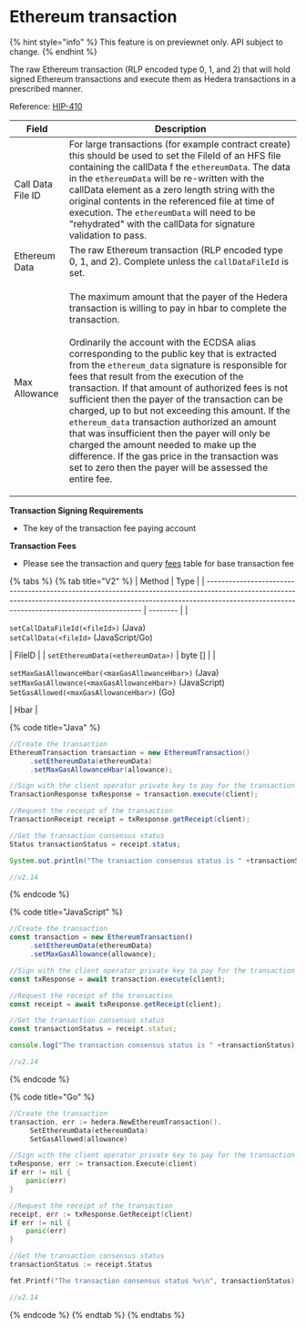 # Ethereum transaction

{% hint style="info" %}
This feature is on previewnet only. API subject to change.
{% endhint %}

The raw Ethereum transaction (RLP encoded type 0, 1, and 2) that will hold signed Ethereum transactions and execute them as Hedera transactions in a prescribed manner.

Reference: [HIP-410](https://hips.hedera.com/hip/hip-410)

| Field             | Description                                                                                                                                                                                                                                                                                                                                                                                                                                                                                                                                                                                                                                                                                                                                                                      |
| ----------------- | -------------------------------------------------------------------------------------------------------------------------------------------------------------------------------------------------------------------------------------------------------------------------------------------------------------------------------------------------------------------------------------------------------------------------------------------------------------------------------------------------------------------------------------------------------------------------------------------------------------------------------------------------------------------------------------------------------------------------------------------------------------------------------- |
| Call Data File ID | For large transactions (for example contract create) this should be used to set the FileId of an HFS file containing the callData f the `ethereumData`. The data in the `ethereumData` will be re-written with the callData element as a zero length string with the original contents in the referenced file at time of execution. The `ethereumData` will need to be "rehydrated" with the callData for signature validation to pass.                                                                                                                                                                                                                                                                                                                                          |
| Ethereum Data     | The raw Ethereum transaction (RLP encoded type 0, 1, and 2). Complete unless the `callDataFileId` is set.                                                                                                                                                                                                                                                                                                                                                                                                                                                                                                                                                                                                                                                                        |
| Max Allowance     | <p>The maximum amount that the payer of the Hedera transaction is willing to pay in hbar to complete the transaction.<br><br>Ordinarily the account with the ECDSA alias corresponding to the public key that is extracted from the <code>ethereum_data</code> signature is responsible for fees that result from the execution of the transaction. If that amount of authorized fees is not sufficient then the payer of the transaction can be charged, up to but not exceeding this amount. If the <code>ethereum_data</code> transaction authorized an amount that was insufficient then the payer will only be charged the amount needed to make up the difference. If the gas price in the transaction was set to zero then the payer will be assessed the entire fee.</p> |

**Transaction Signing Requirements**

* The key of the transaction fee paying account

**Transaction Fees**

* Please see the transaction and query [fees](../../../mainnet/fees/#transaction-and-query-fees) table for base transaction fee

{% tabs %}
{% tab title="V2" %}
| Method                                                                                                                                                                                                                   | Type     |
| ------------------------------------------------------------------------------------------------------------------------------------------------------------------------------------------------------------------------ | -------- |
| <p><code>setCallDataFileId(&#x3C;fileId>)</code> (Java)<br><code>setCallData(&#x3C;fileId></code> (JavaScript/Go)</p>                                                                                                    | FileID   |
| `setEthereumData(<ethereumData>)`                                                                                                                                                                                        | byte \[] |
| <p><code>setMaxGasAllowanceHbar(&#x3C;maxGasAllowanceHbar>)</code> (Java)<br><code>setMaxGasAllowance(&#x3C;maxGasAllowanceHbar>)</code> (JavaScript)<br><code>SetGasAllowed(&#x3C;maxGasAllowanceHbar>)</code> (Go)</p> | Hbar     |

{% code title="Java" %}
```java
//Create the transaction
EthereumTransaction transaction = new EthereumTransaction()
     .setEthereumData(ethereumData)
     .setMaxGasAllowanceHbar(allowance);

//Sign with the client operator private key to pay for the transaction and submit the query to a Hedera network
TransactionResponse txResponse = transaction.execute(client);

//Request the receipt of the transaction
TransactionReceipt receipt = txResponse.getReceipt(client);

//Get the transaction consensus status
Status transactionStatus = receipt.status;

System.out.println("The transaction consensus status is " +transactionStatus);

//v2.14
```
{% endcode %}

{% code title="JavaScript" %}
```javascript
//Create the transaction
const transaction = new EthereumTransaction()
     .setEthereumData(ethereumData)
     .setMaxGasAllowance(allowance);

//Sign with the client operator private key to pay for the transaction and submit the query to a Hedera network
const txResponse = await transaction.execute(client);

//Request the receipt of the transaction
const receipt = await txResponse.getReceipt(client);

//Get the transaction consensus status
const transactionStatus = receipt.status;

console.log("The transaction consensus status is " +transactionStatus);

//v2.14
```
{% endcode %}

{% code title="Go" %}
```go
//Create the transaction
transaction, err := hedera.NewEthereumTransaction().
     SetEthereumData(ethereumData)
     SetGasAllowed(allowance)

//Sign with the client operator private key to pay for the transaction and submit the query to a Hedera network
txResponse, err := transaction.Execute(client)
if err != nil {
	panic(err)
}

//Request the receipt of the transaction
receipt, err := txResponse.GetReceipt(client)
if err != nil {
	panic(err)
}

//Get the transaction consensus status
transactionStatus := receipt.Status

fmt.Printf("The transaction consensus status %v\n", transactionStatus)

//v2.14
```
{% endcode %}
{% endtab %}
{% endtabs %}



